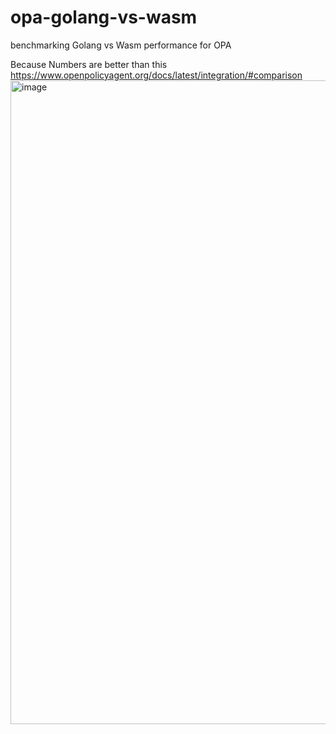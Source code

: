 # opa-golang-vs-wasm
benchmarking Golang vs Wasm performance for OPA

Because Numbers are better than this https://www.openpolicyagent.org/docs/latest/integration/#comparison
<img width="1030" alt="image" src="https://user-images.githubusercontent.com/1254783/123025276-3c46f780-d38f-11eb-9b10-dd8a8a9e8948.png">
